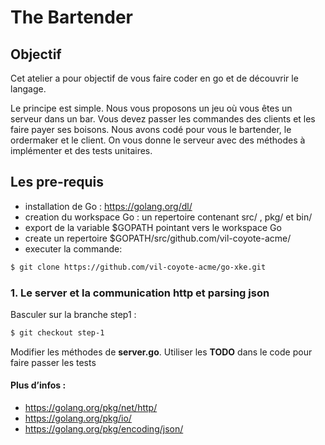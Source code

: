 # The Bartender
## Objectif 
Cet atelier a pour objectif de vous faire coder en go et de découvrir le langage.

Le principe est simple. Nous vous proposons un jeu où vous êtes un serveur dans un bar.  Vous devez passer les commandes des clients et les faire payer ses boisons. Nous avons codé pour vous le  bartender, le ordermaker et le client. On vous donne le serveur avec des méthodes à implémenter et des tests unitaires.

## Les pre-requis 
 - installation de Go : https://golang.org/dl/
 - creation du workspace Go : un repertoire contenant src/ , pkg/  et  bin/
 - export de la variable $GOPATH pointant vers le workspace Go
 - create un repertoire $GOPATH/src/github.com/vil-coyote-acme/ 
 - executer la commande:

```sh
$ git clone https://github.com/vil-coyote-acme/go-xke.git
```

### 1. Le server et la communication http et parsing json
Basculer sur la branche step1 : 

```sh
$ git checkout step-1
```

Modifier les méthodes de **server.go**. Utiliser les **TODO** dans le code pour faire passer les tests

#### Plus d’infos :
- https://golang.org/pkg/net/http/
- https://golang.org/pkg/io/
- https://golang.org/pkg/encoding/json/

